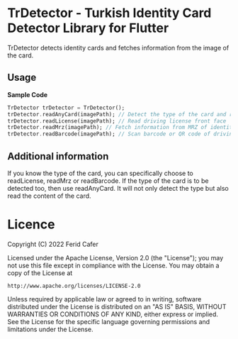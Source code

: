 # TrDetector - Turkish Identity Card Detector Library for Flutter

TrDetector detects identity cards and fetches information from the image of the card.


## Usage

**Sample Code**
```dart
TrDetector trDetector = TrDetector();
trDetector.readAnyCard(imagePath); // Detect the type of the card and read content
trDetector.readLicense(imagePath); // Read driving license front face
trDetector.readMrz(imagePath); // Fetch information from MRZ of identity card
trDetector.readBarcode(imagePath); // Scan barcode or QR code of driving license
```

## Additional information

If you know the type of the card, you can specifically choose to readLicense, readMrz or readBarcode. If the type of the card is to be detected too, then use readAnyCard. It will not only detect the type but also read the content of the card.

# Licence

Copyright (C) 2022 Ferid Cafer

Licensed under the Apache License, Version 2.0 (the "License");
you may not use this file except in compliance with the License.
You may obtain a copy of the License at

    http://www.apache.org/licenses/LICENSE-2.0

Unless required by applicable law or agreed to in writing, software
distributed under the License is distributed on an "AS IS" BASIS,
WITHOUT WARRANTIES OR CONDITIONS OF ANY KIND, either express or implied.
See the License for the specific language governing permissions and
limitations under the License.